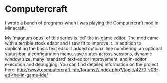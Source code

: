 Computercraft
=============

I wrote a bunch of programs when I was playing the Computercraft mod in Minecraft. 

My 'magnum opus' of this series is 'ed' the in-game editor. The mod came with a terrible stock editor and I saw fit to improve it. In addition to duplicating the basic text editor I added optional line numbering, an optional status bar, a configuration menu, save states across sessions, dynamic window size, many 'standard' text-editor improvement, and in-editor execution and debugging.
You can find detailed information on the project here: http://www.computercraft.info/forums2/index.php?/topic/4270-v03-ed-the-in-game-ide/